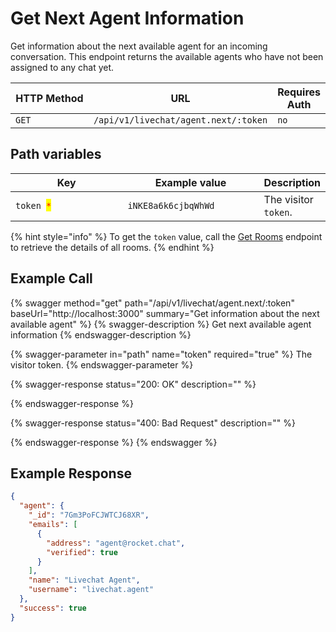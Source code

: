 # Get Next Agent Information

Get information about the next available agent for an incoming conversation. This endpoint returns the available agents who have not been assigned to any chat yet.

<table><thead><tr><th width="165">HTTP Method</th><th width="257">URL</th><th>Requires Auth</th></tr></thead><tbody><tr><td><code>GET</code></td><td><code>/api/v1/livechat/agent.next/:token</code></td><td><code>no</code></td></tr></tbody></table>

## Path variables

<table><thead><tr><th width="165">Key</th><th width="203">Example value</th><th>Description</th></tr></thead><tbody><tr><td><code>token </code><mark style="color:red;"><code>*</code></mark></td><td><code>iNKE8a6k6cjbqWhWd</code></td><td>The visitor <code>token</code>.</td></tr></tbody></table>

{% hint style="info" %}
To get the `token` value, call the [Get Rooms](https://developer.rocket.chat/reference/api/rest-api/endpoints/omnichannel/livechat-endpoints/livechat-room/get-rooms) endpoint to retrieve the details of all rooms.
{% endhint %}

## Example Call

{% swagger method="get" path="/api/v1/livechat/agent.next/:token" baseUrl="http://localhost:3000" summary="Get information about the next available agent" %}
{% swagger-description %}
Get next available agent information
{% endswagger-description %}

{% swagger-parameter in="path" name="token" required="true" %}
The visitor token.
{% endswagger-parameter %}

{% swagger-response status="200: OK" description="" %}

{% endswagger-response %}

{% swagger-response status="400: Bad Request" description="" %}

{% endswagger-response %}
{% endswagger %}

## Example Response

```json
{
  "agent": {
    "_id": "7Gm3PoFCJWTCJ68XR",
    "emails": [
      {
        "address": "agent@rocket.chat",
        "verified": true
      }
    ],
    "name": "Livechat Agent",
    "username": "livechat.agent"
  },
  "success": true
}
```

